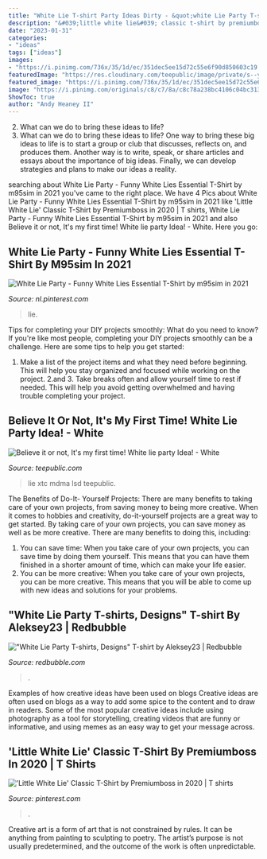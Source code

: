 ```yaml
---
title: "White Lie T-shirt Party Ideas Dirty - &quot;white Lie Party T-shirts, Designs&quot; T-shirt By Aleksey23"
description: "&#039;little white lie&#039; classic t-shirt by premiumboss in 2020"
date: "2023-01-31"
categories:
- "ideas"
tags: ["ideas"]
images:
- "https://i.pinimg.com/736x/35/1d/ec/351dec5ee15d72c55e6f90d850603c19.jpg"
featuredImage: "https://res.cloudinary.com/teepublic/image/private/s--ytOr9cYB--/c_crop,x_10,y_10/c_fit,w_588/c_crop,g_north_west,h_727,w_754,x_-83,y_-298/l_misc:transparent_1260/fl_layer_apply,g_north_west,x_-335,y_-531/c_mfit,g_north_east,u_misc:mask_double_layer_displacement_2020_05_2/e_displace,fl_layer_apply,x_0,y_120/l_upload:v1604936448:production:blanks:q6qcqny17fqclwkikogz/fl_layer_apply,g_north_west,x_0,y_0/b_rgb:fafafa/c_limit,f_auto,h_630,q_90,w_630/v1601430736/production/designs/14526841_0.jpg"
featured_image: "https://i.pinimg.com/736x/35/1d/ec/351dec5ee15d72c55e6f90d850603c19.jpg"
image: "https://i.pinimg.com/originals/c8/c7/8a/c8c78a238bc4106c04bc313816a10319.png"
ShowToc: true
author: "Andy Heaney II"
---
```



2. What can we do to bring these ideas to life?
2. What can we do to bring these ideas to life? 
One way to bring these big ideas to life is to start a group or club that discusses, reflects on, and produces them. Another way is to write, speak, or share articles and essays about the importance of big ideas. Finally, we can develop strategies and plans to make our ideas a reality.

	

		
searching about White Lie Party - Funny White Lies Essential T-Shirt by m95sim in 2021 you've came to the right place. We have 4 Pics about White Lie Party - Funny White Lies Essential T-Shirt by m95sim in 2021 like &#039;Little White Lie&#039; Classic T-Shirt by Premiumboss in 2020 | T shirts, White Lie Party - Funny White Lies Essential T-Shirt by m95sim in 2021 and also Believe it or not, It&#039;s my first time! White lie party Idea! - White. Here you go:
		
    
## White Lie Party - Funny White Lies Essential T-Shirt By M95sim In 2021

<img loading=lazy src="https://i.pinimg.com/originals/c8/c7/8a/c8c78a238bc4106c04bc313816a10319.png" onerror="this.onerror=null;this.src='https://tse4.mm.bing.net/th?id=OIP.Jazs5py8HFiOLG-J31YYIgHaJ4&amp;pid=15.1';" alt="White Lie Party - Funny White Lies Essential T-Shirt by m95sim in 2021">

_Source: nl.pinterest.com_

>lie. 

	

Tips for completing your DIY projects smoothly: What do you need to know?
If you're like most people, completing your DIY projects smoothly can be a challenge. Here are some tips to help you get started: 
1. Make a list of the project items and what they need before beginning. This will help you stay organized and focused while working on the project. 
2.аnd 3. Take breaks often and allow yourself time to rest if needed. This will help you avoid getting overwhelmed and having trouble completing your project.

    
## Believe It Or Not, It&#039;s My First Time! White Lie Party Idea! - White

<img loading=lazy src="https://res.cloudinary.com/teepublic/image/private/s--ytOr9cYB--/c_crop,x_10,y_10/c_fit,w_588/c_crop,g_north_west,h_727,w_754,x_-83,y_-298/l_misc:transparent_1260/fl_layer_apply,g_north_west,x_-335,y_-531/c_mfit,g_north_east,u_misc:mask_double_layer_displacement_2020_05_2/e_displace,fl_layer_apply,x_0,y_120/l_upload:v1604936448:production:blanks:q6qcqny17fqclwkikogz/fl_layer_apply,g_north_west,x_0,y_0/b_rgb:fafafa/c_limit,f_auto,h_630,q_90,w_630/v1601430736/production/designs/14526841_0.jpg" onerror="this.onerror=null;this.src='https://tse3.mm.bing.net/th?id=OIP.v39lAIh909h_tS52bcOY2AHaHa&amp;pid=15.1';" alt="Believe it or not, It&#039;s my first time! White lie party Idea! - White">

_Source: teepublic.com_

>lie xtc mdma lsd teepublic. 

	

The Benefits of Do-It- Yourself Projects: There are many benefits to taking care of your own projects, from saving money to being more creative.
When it comes to hobbies and creativity, do-it-yourself projects are a great way to get started. By taking care of your own projects, you can save money as well as be more creative. There are many benefits to doing this, including: 
1. You can save time: When you take care of your own projects, you can save time by doing them yourself. This means that you can have them finished in a shorter amount of time, which can make your life easier. 
2. You can be more creative: When you take care of your own projects, you can be more creative. This means that you will be able to come up with new ideas and solutions for your problems. 

    
## &quot;White Lie Party T-shirts, Designs&quot; T-shirt By Aleksey23 | Redbubble

<img loading=lazy src="https://ih1.redbubble.net/image.1638391886.8728/ssrco,classic_tee,mens,fafafa:ca443f4786,front_alt,square_product,600x600.jpg" onerror="this.onerror=null;this.src='https://tse3.mm.bing.net/th?id=OIP.7x_gItknCWTUuD6oaImPiAHaHZ&amp;pid=15.1';" alt="&quot;White Lie Party T-shirts, Designs&quot; T-shirt by Aleksey23 | Redbubble">

_Source: redbubble.com_

>. 

	

Examples of how creative ideas have been used on blogs
Creative ideas are often used on blogs as a way to add some spice to the content and to draw in readers. Some of the most popular creative ideas include using photography as a tool for storytelling, creating videos that are funny or informative, and using memes as an easy way to get your message across.

    
## &#039;Little White Lie&#039; Classic T-Shirt By Premiumboss In 2020 | T Shirts

<img loading=lazy src="https://i.pinimg.com/736x/35/1d/ec/351dec5ee15d72c55e6f90d850603c19.jpg" onerror="this.onerror=null;this.src='https://tse1.mm.bing.net/th?id=OIP.vvRc2YuMLDC6xXwK9bHRtQHaLG&amp;pid=15.1';" alt="&#039;Little White Lie&#039; Classic T-Shirt by Premiumboss in 2020 | T shirts">

_Source: pinterest.com_

>. 

	

Creative art is a form of art that is not constrained by rules. It can be anything from painting to sculpting to poetry. The artist’s purpose is not usually predetermined, and the outcome of the work is often unpredictable.

